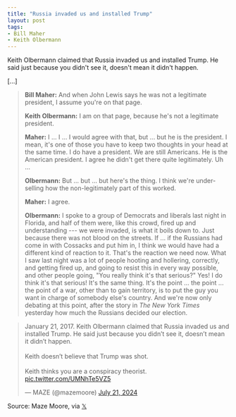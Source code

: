 ```yaml
---
title: "Russia invaded us and installed Trump"
layout: post
tags:
- Bill Maher
- Keith Olbermann
---
```


Keith Olbermann claimed that Russia invaded us and installed Trump. He said just because you didn't see it, doesn't mean it didn't happen.

[...]

> **Bill Maher:** And when John Lewis says he was not a legitimate president, I assume you're on that page.
>
> **Keith Olbermann:** I am on that page, because he's not a legitimate president.
>
> **Maher:** I ... I ... I would agree with that, but ... but he is the president. I mean, it's one of those you have to keep two thoughts in your head at the same time. I do have a president. We are still Americans. He is the American president. I agree he didn't get there quite legitimately. Uh ...
>
> **Olbermann:** But ... but ... but here's the thing. I think we're under-selling how the non-legitimately part of this worked.
>
> **Maher:** I agree.
>
> **Olbermann:** I spoke to a group of Democrats and liberals last night in Florida, and half of them were, like this crowd, fired up and understanding --- we were invaded, is what it boils down to. Just because there was not blood on the streets. If ... if the Russians had come in with Cossacks and put him in, I think we would have had a different kind of reaction to it. That's the reaction we need now. What I saw last night was a lot of people hooting and hollering, correctly, and getting fired up, and going to resist this in every way possible, and other people going, "You really think it's that serious?" Yes! I do think it's that serious! It's the same thing. It's the point ... the point ... the point of a war, other than to gain territory, is to put the guy you want in charge of somebody else's country. And we're now only debating at this point, after the story in *The New York Times* yesterday how much the Russians decided our election.

<blockquote class="twitter-tweet"><p lang="en" dir="ltr">January 21, 2017. Keith Olbermann claimed that Russia invaded us and installed Trump. He said just because you didn’t see it, doesn’t mean it didn’t happen.<br><br>Keith doesn’t believe that Trump was shot. <br><br>Keith thinks you are a conspiracy theorist. <a href="https://t.co/UMNhTe5VZ5">pic.twitter.com/UMNhTe5VZ5</a></p>&mdash; MAZE (@mazemoore) <a href="https://twitter.com/mazemoore/status/1814877901906468940?ref_src=twsrc%5Etfw">July 21, 2024</a></blockquote> <script async src="https://platform.twitter.com/widgets.js" charset="utf-8"></script>

Source: Maze Moore, via [𝕏](https://x.com)
